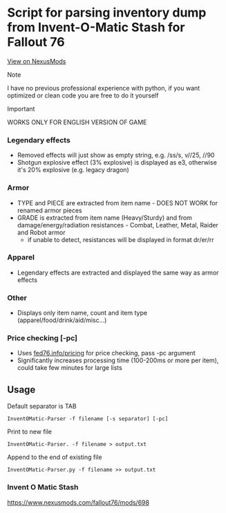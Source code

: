 # Script for parsing inventory dump from Invent-O-Matic Stash for Fallout 76

[View on NexusMods](https://www.nexusmods.com/fallout76/mods/2285)

> [!NOTE]
> I have no previous professional experience with python, if you want optimized or clean code you are free to do it yourself

> [!IMPORTANT]
> WORKS ONLY FOR ENGLISH VERSION OF GAME

### Legendary effects
- Removed effects will just show as empty string, e.g. /ss/s, v//25, //90
- Shotgun explosive effect (3% explosive) is displayed as e3, otherwise it's 20% explosive (e.g. legacy dragon)

### Armor
- TYPE and PIECE are extracted from item name - DOES NOT WORK for renamed armor pieces
- GRADE is extracted from item name (Heavy/Sturdy) and from damage/energy/radiation resistances - Combat, Leather, Metal, Raider and Robot armor
  - if unable to detect, resistances will be displayed in format dr/er/rr

### Apparel
- Legendary effects are extracted and displayed the same way as armor effects

### Other
- Displays only item name, count and item type (apparel/food/drink/aid/misc...)

### Price checking [-pc]
- Uses [fed76.info/pricing](https://fed76.info/pricing) for price checking, pass -pc argument
- Significantly increases processing time (100-200ms or more per item), could take few minutes for large lists


## Usage
Default separator is TAB
```
InventOMatic-Parser -f filename [-s separator] [-pc]
```

Print to new file
```
InventOMatic-Parser. -f filename > output.txt
```

Append to the end of existing file
```
InventOMatic-Parser.py -f filename >> output.txt
```

### Invent O Matic Stash
https://www.nexusmods.com/fallout76/mods/698
